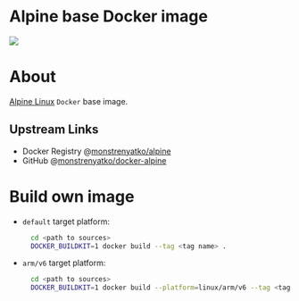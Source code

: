 Alpine base Docker image
========================

[![](https://github.com/monstrenyatko/docker-alpine/workflows/ci/badge.svg?branch=main)](https://github.com/monstrenyatko/docker-alpine/actions?query=workflow%3Aci)

About
=====

[Alpine Linux](https://alpinelinux.org/) `Docker` base image.

Upstream Links
--------------
* Docker Registry @[monstrenyatko/alpine](https://hub.docker.com/r/monstrenyatko/alpine/)
* GitHub @[monstrenyatko/docker-alpine](https://github.com/monstrenyatko/docker-alpine)

Build own image
===============

* `default` target platform:

  ```sh
    cd <path to sources>
    DOCKER_BUILDKIT=1 docker build --tag <tag name> .
  ```
* `arm/v6` target platform:

  ```sh
    cd <path to sources>
    DOCKER_BUILDKIT=1 docker build --platform=linux/arm/v6 --tag <tag name> .
  ```

